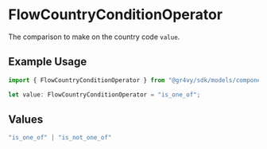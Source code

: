 # FlowCountryConditionOperator

The comparison to make on the country code `value`.

## Example Usage

```typescript
import { FlowCountryConditionOperator } from "@gr4vy/sdk/models/components";

let value: FlowCountryConditionOperator = "is_one_of";
```

## Values

```typescript
"is_one_of" | "is_not_one_of"
```
